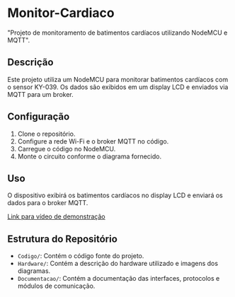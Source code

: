 # Monitor-Cardiaco
"Projeto de monitoramento de batimentos cardíacos utilizando NodeMCU e MQTT".

## Descrição
Este projeto utiliza um NodeMCU para monitorar batimentos cardíacos com o sensor KY-039. Os dados são exibidos em um display LCD e enviados via MQTT para um broker.

## Configuração
1. Clone o repositório.
2. Configure a rede Wi-Fi e o broker MQTT no código.
3. Carregue o código no NodeMCU.
4. Monte o circuito conforme o diagrama fornecido.

## Uso
O dispositivo exibirá os batimentos cardíacos no display LCD e enviará os dados para o broker MQTT.

[Link para vídeo de demonstração](https://www.youtube.com/seuvideo)

## Estrutura do Repositório
- `Codigo/`: Contém o código fonte do projeto.
- `Hardware/`: Contém a descrição do hardware utilizado e imagens dos diagramas.
- `Documentacao/`: Contém a documentação das interfaces, protocolos e módulos de comunicação.
